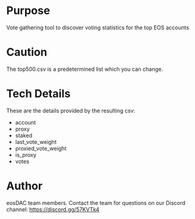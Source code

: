 # Purpose
Vote gathering tool to discover voting statistics for the top EOS accounts

# Caution
The top500.csv is a predetermined list which you can change.

# Tech Details
These are the details provided by the resulting csv:
- account
- proxy
- staked
- last_vote_weight
- proxied_vote_weight
- is_proxy
- votes

# Author
eosDAC team members. Contact the team for questions on our Discord channel: https://discord.gg/57KVTk4